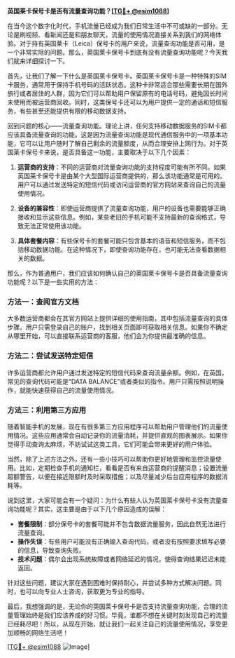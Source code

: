 **英国莱卡保号卡是否有流量查询功能？[[TG💪+ @esim1088](https://t.me/s/esim1088)]**

在当今这个数字化时代，手机流量已经成为我们日常生活中不可或缺的一部分。无论是刷视频、看新闻还是和朋友聊天，流量的使用情况直接关系到我们的网络体验。对于持有英国莱卡（Leica）保号卡的用户来说，流量查询功能是否可用，是一个非常实际的问题。那么，英国莱卡保号卡到底有没有流量查询功能呢？今天我们就来详细探讨一下。

首先，让我们了解一下什么是英国莱卡保号卡。英国莱卡保号卡是一种特殊的SIM卡服务，通常用于保持手机号码的活跃状态。这种卡非常适合那些需要长期在国外旅行或者居住的人群，因为它们可以帮助用户保留原有的电话号码，避免因长时间未使用而被运营商回收。同时，这类保号卡还可以为用户提供一定的通话和短信服务，有些甚至还能提供有限的移动数据支持。

回到问题的核心——流量查询功能。理论上讲，任何支持移动数据服务的SIM卡都应该具备流量查询的功能。这是因为流量查询功能是现代通信服务中的一项基本功能，它可以让用户随时了解自己剩余的流量额度，从而合理安排上网行为。对于英国莱卡保号卡来说，是否具备这一功能，主要取决于以下几个因素：

1. **运营商的支持**：不同的运营商对流量查询功能的支持程度可能有所不同。如果英国莱卡保号卡是由某个大型国际运营商提供的，那么该功能通常是可用的。用户可以通过发送特定的短信代码或访问运营商的官方网站来查询自己的流量使用情况。

2. **设备的兼容性**：即使运营商提供了流量查询功能，用户的设备也需要能够正确接收和显示这些信息。例如，某些老旧的手机可能不支持最新的查询格式，导致无法正常使用该功能。

3. **具体套餐内容**：有些保号卡的套餐可能只包含基本的语音和短信服务，而不包括移动数据功能。在这种情况下，即使查询功能存在，也可能无法查看数据相关的数据。

那么，作为普通用户，我们应该如何确认自己的英国莱卡保号卡是否具备流量查询功能呢？以下是一些实用的方法：

### 方法一：查阅官方文档
大多数运营商都会在其官方网站上提供详细的使用指南，其中包括流量查询的具体步骤。用户只需登录自己的账户，找到相关页面即可获取相关信息。如果你不确定从哪里开始，可以直接联系运营商的客服，他们会为你提供最准确的信息。

### 方法二：尝试发送特定短信
许多运营商都允许用户通过发送特定的短信代码来查询流量余额。例如，在英国，常见的查询代码可能是“DATA BALANCE”或者类似的指令。用户只需按照说明操作，就能快速获得自己的流量使用情况。

### 方法三：利用第三方应用
随着智能手机的发展，现在有很多第三方应用程序可以帮助用户管理他们的流量使用情况。这些应用通常会自动记录你的流量消耗，并提供直观的图表展示。如果你觉得手动查询太麻烦，不妨试试这类工具，它们可能会带来更好的用户体验。

当然，除了上述方法之外，还有一些小技巧可以帮助你更好地管理和监控流量使用。比如，定期检查手机的通知栏，看看是否有来自运营商的提醒消息；设置流量超额警告，以便在接近限额时及时采取措施；以及尽量减少后台应用程序的数据消耗等。

说到这里，大家可能会有一个疑问：为什么有些人认为英国莱卡保号卡没有流量查询功能呢？其实，这主要是由于以下几个原因造成的误解：

- **套餐限制**：部分保号卡的套餐可能并不包含数据流量服务，因此自然无法进行流量查询。
- **操作失误**：有些用户可能没有正确输入查询代码，或者没有按照要求填写必要的信息，导致查询失败。
- **技术问题**：偶尔会出现系统故障或者网络延迟的情况，使得查询结果迟迟未能返回。

针对这些问题，建议大家在遇到困难时保持耐心，并尝试多种方式解决问题。同时，也可以向专业人士咨询，获取更为专业的指导。

最后，我想强调的是，无论你的英国莱卡保号卡是否支持流量查询功能，合理的流量管理始终是我们应该养成的好习惯。毕竟，谁都不想在关键时刻发现自己的流量已经耗尽吧！所以，从现在开始，就让我们一起关注自己的流量使用情况，享受更加顺畅的网络生活吧！

[[TG💪+ @esim1088](https://t.me/s/esim1088) ![Image](https://i.postimg.cc/4NQfJmqS/Snipaste-2025-05-13-00-14-12.png)]
